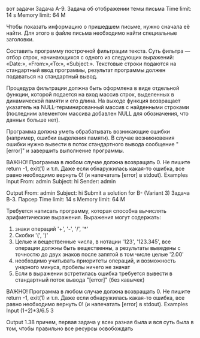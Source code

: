 вот задачи
Задача A-9. Задача об отображении темы письма
Time limit: 14 s
Memory limit: 64 M

Чтобы показать информацию о пришедшем письме, нужно сначала её найти.
Для этого в файле письма необходимо найти специальные заголовки.

Составить программу построчной фильтрации текста.
Суть фильтра — отбор строк, начинающихся с одного из следующих выражений: «Date:», «From:»,«To:», «Subject:».
Текстовые строки подаются на стандартный ввод программы, результат программы должен подаваться на стандартный вывод.

Процедура фильтрации должна быть оформлена в виде отдельной функции, которой подается на вход массив строк, выделенных в динамической памяти и его длина.
На выходе функция возвращает указатель на NULL-терминированный массив с найденными строками (последним элементом массива добавлен NULL для обозначения, что данных больше нет).

Программа должна уметь обрабатывать возникающие ошибки (например, ошибки выделения памяти). В случае возникновения ошибки нужно вывести в поток стандартного вывода сообщение "[error]" и завершить выполнение программы.

ВАЖНО! Программа в любом случае должна возвращать 0. Не пишите return -1, exit(1) и т.п. Даже если обнаружилась какая-то ошибка, все равно необходимо вернуть 0! (и напечатать [error] в stdout).
Examples
Input
From: admin
Subject: hi
Sender: admin

Output
From: admin
Subject: hi
Submit a solution for B- (Variant 3)
Задача B-3. Парсер
Time limit: 14 s
Memory limit: 64 M

Требуется написать программу, которая способна вычислять арифметические выражения.
Выражения могут содержать:
1) знаки операций '+', '-', '/', '*'
2) Скобки '(', ')'
3) Целые и вещественные числа, в нотации '123', '123.345', все операции должны быть вещественны, а результаты выведены с точностю до двух знаков после запятой в том числе целые '2.00'
4) необходимо учитывать приоритеты операций, и возможность унарного минуса, пробелы ничего не значат
5) Если в выражении встретилась ошибка требуется вывести в стандартный поток вывода "[error]" (без кавычек)

ВАЖНО! Программа в любом случае должна возвращать 0. Не пишите return -1, exit(1) и т.п. Даже если обнаружилась какая-то ошибка, все равно необходимо вернуть 0! (и напечатать [error] в stdout).
Examples
Input
(1+2)*3/6.5
3

Output
1.38
причем, первая задача у всех разная была
и вся суть была в том, чтобы правильно все ресурсы освобождать
